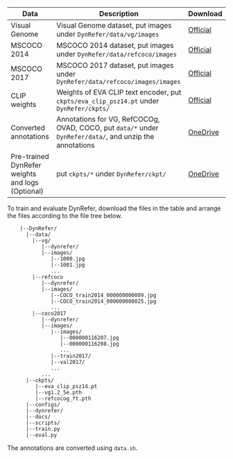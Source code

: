  | Data                        | Description                                                               | Download                                                                |
  | -------------------------------------- | ---------------------------------------------------------------------- | --------------------------------------------------------------------- |
  | Visual Genome  | Visual Genome dataset, put images under `DynRefer/data/vg/images`  | [Official](https://homes.cs.washington.edu/~ranjay/visualgenome/api.html)   
| MSCOCO 2014 | MSCOCO 2014 dataset, put images under `DynRefer/data/refcoco/images`       | [Official](https://cocodataset.org/#home) |
| MSCOCO 2017 | MSCOCO 2017 dataset, put images under `DynRefer/data/refcoco/images/images`       | [Official](https://cocodataset.org/#home) |
| CLIP weights | Weights of EVA CLIP text encoder, put `ckpts/eva_clip_psz14.pt` under `DynRefer/ckpts/` | [Official](https://huggingface.co/BAAI/EVA/blob/main/eva_clip_psz14.pt) |
| Converted annotations | Annotations for VG, RefCOCOg, OVAD, COCO, put `data/*` under `DynRefer/data/`, and unzip the annotations | [OneDrive](https://mailsucasaccn-my.sharepoint.com/:f:/g/personal/zhaoyuzhong20_mails_ucas_ac_cn/EkLua8BRCwRKq_DE8r9SGYABZWrTS1Rr8VXJNMX5FMHa6Q?e=FX4Tgn) |
| Pre-trained DynRefer weights and logs (Optional) | put `ckpts/*` under `DynRefer/ckpt/` | [OneDrive](https://mailsucasaccn-my.sharepoint.com/:f:/g/personal/zhaoyuzhong20_mails_ucas_ac_cn/EkLua8BRCwRKq_DE8r9SGYABZWrTS1Rr8VXJNMX5FMHa6Q?e=FX4Tgn) |


To train and evaluate DynRefer, download the files in the table and arrange the files according to the file tree below.

```text
    |--DynRefer/
      |--data/
        |--vg/
           |--dynrefer/
           |--images/
              |--1000.jpg
              |--1001.jpg
              ...
        |--refcoco
           |--dynrefer/
           |--images/
              |--COCO_train2014_000000000009.jpg
              |--COCO_train2014_000000000025.jpg
              ...
        |--coco2017
           |--dynrefer/
           |--images/
              |--images/
                 |--000000116207.jpg
                 |--000000116208.jpg
                 ...
              |--train2017/
              |--val2017/
              ...
           ...
      |--ckpts/
         |--eva_clip_psz14.pt
         |--vg1.2_5e.pth
         |--refcocog_ft.pth
      |--configs/
      |--dynrefer/
      |--docs/
      |--scripts/
      |--train.py
      |--eval.py
```
The annotations are converted using `data.sh`.
